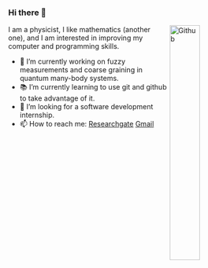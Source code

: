 ### Hi there 👋

<img width="35%" align="right" alt="Github" src="https://user-images.githubusercontent.com/82682475/117583460-e236ef00-b0cc-11eb-81fa-108d8323e3f9.gif" />

I am a physicist, I like mathematics (another one), and I am interested in improving my computer and programming skills.

- 🔭 I’m currently working on fuzzy measurements and coarse graining in quantum many-body systems.
- 📚 I’m currently learning to use git and github to take advantage of it.
- 👯 I’m looking for a software development internship. 
- 📫 How to reach me: [Researchgate](https://www.researchgate.net/profile/Kenan-Uriostegui-Umana) [Gmail](rkuu@icf.unam.mx)



<!--Here are some ideas to get you started:
- 🔭 I’m currently working on ...
- 🌱 I’m currently learning ...
- 👯 I’m looking to collaborate on ...
- 🤔 I’m looking for help with ...
- 💬 Ask me about ...
- 📫 How to reach me: ...
- 😄 Pronouns: ...
- ⚡ Fun fact: ...
-->

